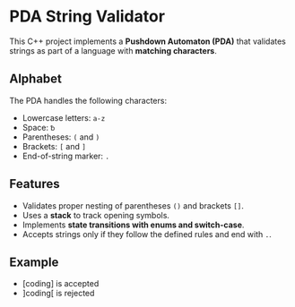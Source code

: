 # PDA String Validator

This C++ project implements a **Pushdown Automaton (PDA)** that validates strings as part of a language with **matching characters**.  

## Alphabet

The PDA handles the following characters:  

- Lowercase letters: `a-z`  
- Space: `␢`  
- Parentheses: `(` and `)`  
- Brackets: `[` and `]`  
- End-of-string marker: `.`  

## Features

- Validates proper nesting of parentheses `()` and brackets `[]`.  
- Uses a **stack** to track opening symbols.  
- Implements **state transitions with enums and switch-case**.  
- Accepts strings only if they follow the defined rules and end with `.`.

## Example
- [coding] is accepted
- ]coding[ is rejected
